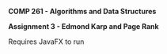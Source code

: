 **COMP 261 - Algorithms and Data Structures**

**Assignment 3 - Edmond Karp and Page Rank**

Requires JavaFX to run
